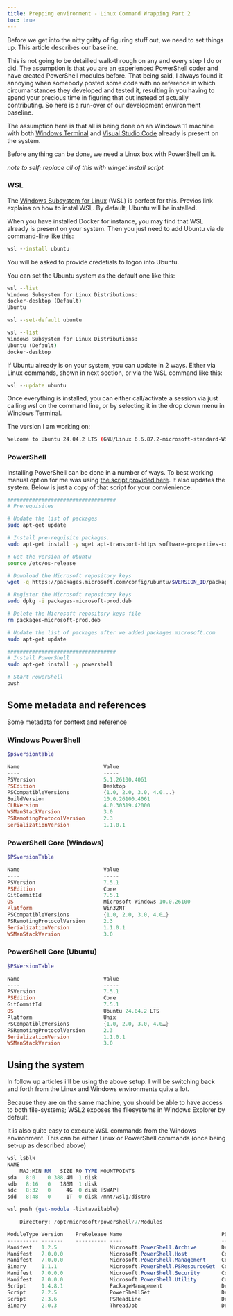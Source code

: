 ```yaml
---
title: Prepping environment - Linux Command Wrapping Part 2
toc: true
---
```


Before we get into the nitty gritty of figuring stuff out, we need to set things up. This article describes our baseline.

This is not going to be detailled walk-through on any and every step I do or did. The assumption is that you are an experienced PowerShell coder and have created PowerShell modules before. That being said, I always found it annoying when somebody posted some code with no reference in which circumanstances they developed and tested it, resulting in you having to spend your precious time in figuring that out instead of actually contributing. So here is a run-over of our development environment baseline.

The assumption here is that all is being done on an Windows 11 machine with both [Windows Terminal](https://learn.microsoft.com/shows/open-at-microsoft/introduction-to-windows-terminal) and [Visual Studio Code](https://code.visualstudio.com/) already is present on the system.

Before anything can be done, we need a Linux box with PowerShell on it.

*note to self: replace all of this with winget install script*

### WSL

The [Windows Subsystem for Linux](https://learn.microsoft.com/windows/wsl/) (WSL) is perfect for this. Previos link explains on how to instal WSL. By default, Ubuntu will be installed.

When you have installed Docker for instance, you may find that WSL already is present on your system. Then you just need to add Ubuntu via de command-line like this:

```cmd
wsl --install ubuntu
```

You will be asked to provide credetials to logon into Ubuntu. 

You can set the Ubuntu system as the default one like this:

```cmd
wsl --list
Windows Subsystem for Linux Distributions:
docker-desktop (Default)
Ubuntu

wsl --set-default ubuntu

wsl --list
Windows Subsystem for Linux Distributions:
Ubuntu (Default)
docker-desktop
```

If Ubuntu already is on your system, you can update in 2 ways. Either via Linux commands, shown in next section, or via the WSL command like this:

```cmd
wsl --update ubuntu
```

Once everything is installed, you can either call/activate a session via just calling wsl on the command line, or by selecting it in the drop down menu in Windows Terminal.

The version I am working on:

```bash
Welcome to Ubuntu 24.04.2 LTS (GNU/Linux 6.6.87.2-microsoft-standard-WSL2 x86_64)
```

### PowerShell

Installing PowerShell can be done in a number of ways. To best working manual option for me was using [the script provided here](https://learn.microsoft.com/powershell/scripting/install/install-ubuntu?view=powershell-7.5). It also updates the system. Below is just a copy of that script for your convienience.

```bash
###################################
# Prerequisites

# Update the list of packages
sudo apt-get update

# Install pre-requisite packages.
sudo apt-get install -y wget apt-transport-https software-properties-common

# Get the version of Ubuntu
source /etc/os-release

# Download the Microsoft repository keys
wget -q https://packages.microsoft.com/config/ubuntu/$VERSION_ID/packages-microsoft-prod.deb

# Register the Microsoft repository keys
sudo dpkg -i packages-microsoft-prod.deb

# Delete the Microsoft repository keys file
rm packages-microsoft-prod.deb

# Update the list of packages after we added packages.microsoft.com
sudo apt-get update

###################################
# Install PowerShell
sudo apt-get install -y powershell

# Start PowerShell
pwsh
```

## Some metadata and references

Some metadata for context and reference

### Windows PowerShell

```powershell
$psversiontable

Name                           Value
----                           -----
PSVersion                      5.1.26100.4061
PSEdition                      Desktop
PSCompatibleVersions           {1.0, 2.0, 3.0, 4.0...}
BuildVersion                   10.0.26100.4061
CLRVersion                     4.0.30319.42000
WSManStackVersion              3.0
PSRemotingProtocolVersion      2.3
SerializationVersion           1.1.0.1
```

### PowerShell Core (Windows)

```powershell
$PSversionTable

Name                           Value
----                           -----
PSVersion                      7.5.1
PSEdition                      Core
GitCommitId                    7.5.1
OS                             Microsoft Windows 10.0.26100
Platform                       Win32NT
PSCompatibleVersions           {1.0, 2.0, 3.0, 4.0…}
PSRemotingProtocolVersion      2.3
SerializationVersion           1.1.0.1
WSManStackVersion              3.0
```

### PowerShell Core (Ubuntu)

```powershell
$PSVersionTable

Name                           Value
----                           -----
PSVersion                      7.5.1
PSEdition                      Core
GitCommitId                    7.5.1
OS                             Ubuntu 24.04.2 LTS
Platform                       Unix
PSCompatibleVersions           {1.0, 2.0, 3.0, 4.0…}
PSRemotingProtocolVersion      2.3
SerializationVersion           1.1.0.1
WSManStackVersion              3.0
```

## Using the system

In follow up articles i'll be using the above setup. I will be switching back and forth from the Linux and Windows environments quite a lot.

Because they are on the same machine, you should be able to have access to both file-systems; WSL2 exposes the filesystems in Windows Explorer by default.

It is also quite easy to execute WSL commands from the Windows environment. This can be either Linux or PowerShell commands (once being set-up as described above)

```powershell
wsl lsblk
NAME
    MAJ:MIN RM   SIZE RO TYPE MOUNTPOINTS
sda   8:0    0 388.4M  1 disk
sdb   8:16   0   186M  1 disk
sdc   8:32   0     4G  0 disk [SWAP]
sdd   8:48   0     1T  0 disk /mnt/wslg/distro

wsl pwsh {get-module -listavailable}

    Directory: /opt/microsoft/powershell/7/Modules

ModuleType Version    PreRelease Name                                PSEdition ExportedCommands
---------- -------    ---------- ----                                --------- ----------------
Manifest   1.2.5                 Microsoft.PowerShell.Archive        Desk      {Compress-Archive, Expand-Archive}
Manifest   7.0.0.0               Microsoft.PowerShell.Host           Core      {Start-Transcript, Stop-Transcript}
Manifest   7.0.0.0               Microsoft.PowerShell.Management     Core      {Add-Content, Clear-Content, Clear-Item…
Binary     1.1.1                 Microsoft.PowerShell.PSResourceGet  Core,Desk {Compress-PSResource, Find-PSResource, …
Manifest   7.0.0.0               Microsoft.PowerShell.Security       Core      {Get-Credential, Get-ExecutionPolicy, S…
Manifest   7.0.0.0               Microsoft.PowerShell.Utility        Core      {Export-Alias, Get-Alias, Import-Alias,…
Script     1.4.8.1               PackageManagement                   Desk      {Find-Package, Get-Package, Get-Package…
Script     2.2.5                 PowerShellGet                       Desk      {Find-Command, Find-DSCResource, Find-M…
Script     2.3.6                 PSReadLine                          Desk      {Get-PSReadLineKeyHandler, Set-PSReadLi…
Binary     2.0.3                 ThreadJob                           Desk      Start-ThreadJob

```
